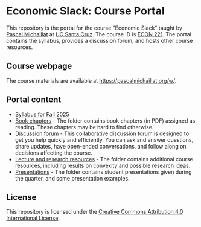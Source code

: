 # Economic Slack: Course Portal

This repository is the portal for the course "Economic Slack" taught by [Pascal Michaillat](https://pascalmichaillat.org/) at [UC Santa Cruz](https://www.ucsc.edu). The course ID is [ECON 221](https://economics.ucsc.edu/academics/courses-class-schedules/course/2258-10569/adv-methods-macro-i). The portal contains the syllabus, provides a discussion forum, and hosts other course resources.

## Course webpage

The course materials are available at https://pascalmichaillat.org/w/.

## Portal content

+ [Syllabus for Fall 2025](https://github.com/pmichaillat/economic-slack/blob/main/syllabus.md)
+ [Book chapters](https://github.com/pmichaillat/economic-slack/tree/main/chapters) - The folder contains book chapters (in PDF) assigned as reading. These chapters may be hard to find otherwise.
+ [Discussion forum](https://github.com/pmichaillat/economic-slack/discussions) - This collaborative discussion forum is designed to get you help quickly and efficiently. You can ask and answer questions, share updates, have open-ended conversations, and follow along on decisions affecting the course.
+ [Lecture and research resources](https://github.com/pmichaillat/economic-slack/tree/main/resources) - The folder contains additional course resources, including results on convexity and possible research ideas.
+ [Presentations](https://github.com/pmichaillat/economic-slack/tree/main/presentations) - The folder contains student presentations given during the quarter, and some presentation examples.

## License

This repository is licensed under the [Creative Commons Attribution 4.0 International License](http://creativecommons.org/licenses/by/4.0/).